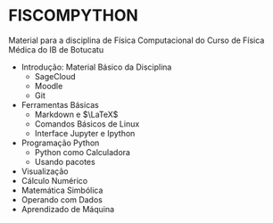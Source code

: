 # FISCOMPYTHON

Material para a disciplina de Física Computacional do 
Curso de Física Médica do IB de Botucatu

- Introdução: Material Básico da Disciplina
   - SageCloud
   - Moodle
   - Git
- Ferramentas Básicas
   - Markdown e $\LaTeX$
   - Comandos Básicos de Linux
   - Interface Jupyter e Ipython
- Programação Python
   - Python como Calculadora
   - Usando pacotes
- Visualização
- Cálculo Numérico
- Matemática Simbólica
- Operando com Dados
- Aprendizado de Máquina

